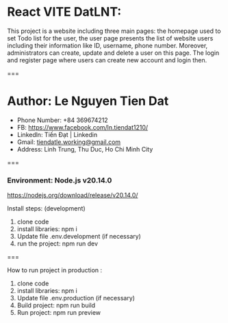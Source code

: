 # React VITE DatLNT: 
This project is a website including three main pages: the homepage used to set Todo list for the user, the user page presents the list of website users including their information like ID, username, phone number. Moreover, administrators can create, update and delete a user on this page. The login and register page where users can create new account and login then.

===

# Author: Le Nguyen Tien Dat
+ Phone Number: +84 369674212
+ FB: https://www.facebook.com/ln.tiendat1210/
+ Linkedln: Tiến Đạt | Linkedin
+ Gmail: tiendatle.working@gmail.com  
+ Address: Linh Trung, Thu Duc, Ho Chi Minh City

===

### Environment: Node.js v20.14.0
https://nodejs.org/download/release/v20.14.0/

Install steps: (development)
1. clone code
2. install libraries: npm i
3. Update file .env.development (if necessary)
4. run the project: npm run dev

===

How to run project in production :
1. clone code
2. install libraries: npm i
3. Update file .env.production (if necessary)
4. Build project: npm run build
5. Run project: npm run preview
